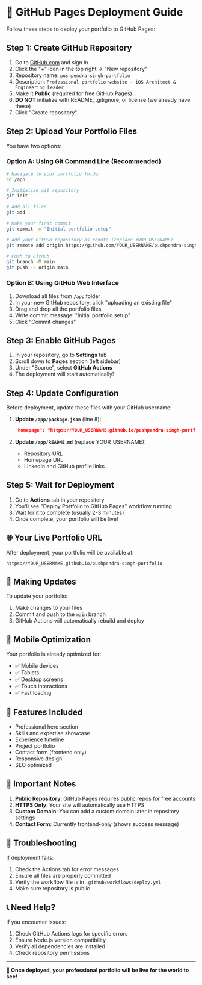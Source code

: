 # 🚀 GitHub Pages Deployment Guide

Follow these steps to deploy your portfolio to GitHub Pages:

## Step 1: Create GitHub Repository

1. Go to [GitHub.com](https://github.com) and sign in
2. Click the "+" icon in the top right → "New repository"
3. Repository name: `pushpendra-singh-portfolio`
4. Description: `Professional portfolio website - iOS Architect & Engineering Leader`
5. Make it **Public** (required for free GitHub Pages)
6. **DO NOT** initialize with README, .gitignore, or license (we already have these)
7. Click "Create repository"

## Step 2: Upload Your Portfolio Files

You have two options:

### Option A: Using Git Command Line (Recommended)
```bash
# Navigate to your portfolio folder
cd /app

# Initialize git repository
git init

# Add all files
git add .

# Make your first commit
git commit -m "Initial portfolio setup"

# Add your GitHub repository as remote (replace YOUR_USERNAME)
git remote add origin https://github.com/YOUR_USERNAME/pushpendra-singh-portfolio.git

# Push to GitHub
git branch -M main
git push -u origin main
```

### Option B: Using GitHub Web Interface
1. Download all files from `/app` folder
2. In your new GitHub repository, click "uploading an existing file"
3. Drag and drop all the portfolio files
4. Write commit message: "Initial portfolio setup"
5. Click "Commit changes"

## Step 3: Enable GitHub Pages

1. In your repository, go to **Settings** tab
2. Scroll down to **Pages** section (left sidebar)
3. Under "Source", select **GitHub Actions**
4. The deployment will start automatically!

## Step 4: Update Configuration

Before deployment, update these files with your GitHub username:

1. **Update `/app/package.json`** (line 8):
   ```json
   "homepage": "https://YOUR_USERNAME.github.io/pushpendra-singh-portfolio"
   ```

2. **Update `/app/README.md`** (replace YOUR_USERNAME):
   - Repository URL
   - Homepage URL
   - LinkedIn and GitHub profile links

## Step 5: Wait for Deployment

1. Go to **Actions** tab in your repository
2. You'll see "Deploy Portfolio to GitHub Pages" workflow running
3. Wait for it to complete (usually 2-3 minutes)
4. Once complete, your portfolio will be live!

## 🌐 Your Live Portfolio URL

After deployment, your portfolio will be available at:
```
https://YOUR_USERNAME.github.io/pushpendra-singh-portfolio
```

## 🔄 Making Updates

To update your portfolio:
1. Make changes to your files
2. Commit and push to the `main` branch
3. GitHub Actions will automatically rebuild and deploy

## 📱 Mobile Optimization

Your portfolio is already optimized for:
- ✅ Mobile devices
- ✅ Tablets  
- ✅ Desktop screens
- ✅ Touch interactions
- ✅ Fast loading

## 🎯 Features Included

- Professional hero section
- Skills and expertise showcase
- Experience timeline
- Project portfolio
- Contact form (frontend only)
- Responsive design
- SEO optimized

## 🚨 Important Notes

1. **Public Repository**: GitHub Pages requires public repos for free accounts
2. **HTTPS Only**: Your site will automatically use HTTPS
3. **Custom Domain**: You can add a custom domain later in repository settings
4. **Contact Form**: Currently frontend-only (shows success message)

## 🔧 Troubleshooting

If deployment fails:
1. Check the Actions tab for error messages
2. Ensure all files are properly committed
3. Verify the workflow file is in `.github/workflows/deploy.yml`
4. Make sure repository is public

## 📞 Need Help?

If you encounter issues:
1. Check GitHub Actions logs for specific errors
2. Ensure Node.js version compatibility
3. Verify all dependencies are installed
4. Check repository permissions

---

**🎉 Once deployed, your professional portfolio will be live for the world to see!**